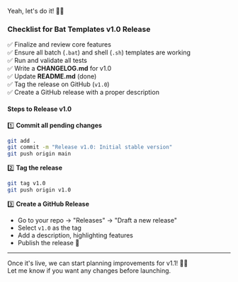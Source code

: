 Yeah, let's do it! 🚀🔥  

### **Checklist for Bat Templates v1.0 Release**  

✅ Finalize and review core features  
✅ Ensure all batch (`.bat`) and shell (`.sh`) templates are working  
✅ Run and validate all tests  
✅ Write a **CHANGELOG.md** for v1.0  
✅ Update **README.md** (done)  
✅ Tag the release on GitHub (`v1.0`)  
✅ Create a GitHub release with a proper description  

#### **Steps to Release v1.0**  
1️⃣ **Commit all pending changes**  
```sh
git add .
git commit -m "Release v1.0: Initial stable version"
git push origin main
```  
2️⃣ **Tag the release**  
```sh
git tag v1.0
git push origin v1.0
```  
3️⃣ **Create a GitHub Release**  
- Go to your repo → "Releases" → "Draft a new release"  
- Select `v1.0` as the tag  
- Add a description, highlighting features  
- Publish the release 🎉  

---  
Once it's live, we can start planning improvements for v1.1! 🚀🔥  
Let me know if you want any changes before launching.